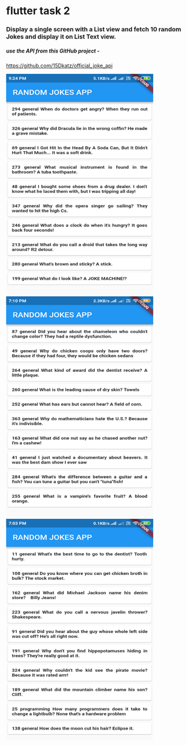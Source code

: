 # flutter task 2

### Display a single screen with a List view and fetch 10 random Jokes and display it on List Text view.
##### use the API from this GitHub project -
https://github.com/15Dkatz/official_joke_api


<img src="https://github.com/sakshigupta1102/flutter_task2/blob/master/Screenshot_2019-04-21-21-24-39-225_com.example.flutter_appuhkyo.png" height="600" width="400">
<img src="https://github.com/sakshigupta1102/flutter_task2/blob/master/Screenshot_2019-04-21-19-10-35-142_com.example.flutter_appuhkyo.png" height="600" width="400">
<img src="https://github.com/sakshigupta1102/flutter_task2/blob/master/Screenshot_2019-04-21-19-03-04-090_com.example.flutter_appuhkyo.png" height="600" width="400">


